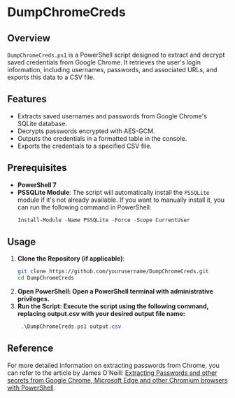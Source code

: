 # DumpChromeCreds

## Overview

`DumpChromeCreds.ps1` is a PowerShell script designed to extract and decrypt saved credentials from Google Chrome. It retrieves the user's login information, including usernames, passwords, and associated URLs, and exports this data to a CSV file.

## Features

- Extracts saved usernames and passwords from Google Chrome's SQLite database.
- Decrypts passwords encrypted with AES-GCM.
- Outputs the credentials in a formatted table in the console.
- Exports the credentials to a specified CSV file.

## Prerequisites
- **PowerShell 7**
- **PSSQLite Module**: The script will automatically install the `PSSQLite` module if it's not already available. If you want to manually install it, you can run the following command in PowerShell:
  ```powershell
  Install-Module -Name PSSQLite -Force -Scope CurrentUser


## Usage

1. **Clone the Repository (if applicable)**:
   ```bash
   git clone https://github.com/yourusername/DumpChromeCreds.git
   cd DumpChromeCreds

2. **Open PowerShell: Open a PowerShell terminal with administrative privileges.**
3. **Run the Script: Execute the script using the following command, replacing output.csv with your desired output file name:**
   ```powershell
    .\DumpChromeCreds.ps1 output.csv


## Reference
For more detailed information on extracting passwords from Chrome, you can refer to the article by James O'Neill: [Extracting Passwords and other secrets from Google Chrome, Microsoft Edge and other Chromium browsers with PowerShell](https://jhoneill.github.io/powershell/2020/11/23/Chrome-Passwords.html).

